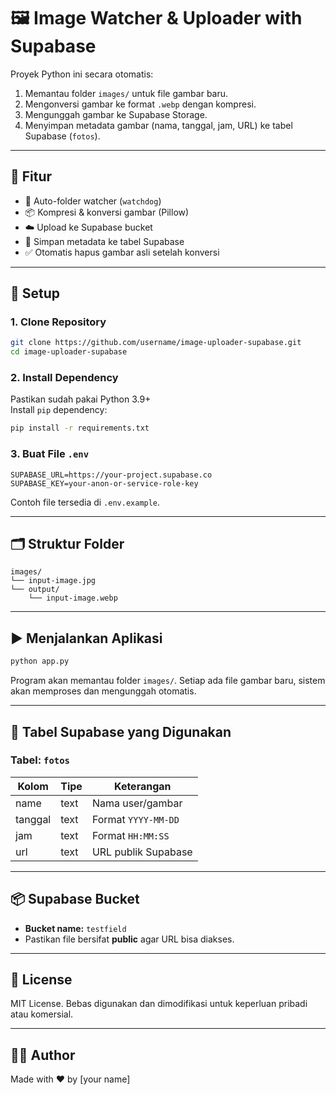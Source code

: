 # 🖼️ Image Watcher & Uploader with Supabase

Proyek Python ini secara otomatis:
1. Memantau folder `images/` untuk file gambar baru.
2. Mengonversi gambar ke format `.webp` dengan kompresi.
3. Mengunggah gambar ke Supabase Storage.
4. Menyimpan metadata gambar (nama, tanggal, jam, URL) ke tabel Supabase (`fotos`).

---

## 🚀 Fitur

- 👀 Auto-folder watcher (`watchdog`)
- 📦 Kompresi & konversi gambar (Pillow)
- ☁️ Upload ke Supabase bucket
- 📝 Simpan metadata ke tabel Supabase
- ✅ Otomatis hapus gambar asli setelah konversi

---

## 🔧 Setup

### 1. Clone Repository

```bash
git clone https://github.com/username/image-uploader-supabase.git
cd image-uploader-supabase
```

### 2. Install Dependency

Pastikan sudah pakai Python 3.9+  
Install `pip` dependency:

```bash
pip install -r requirements.txt
```

### 3. Buat File `.env`

```env
SUPABASE_URL=https://your-project.supabase.co
SUPABASE_KEY=your-anon-or-service-role-key
```

Contoh file tersedia di `.env.example`.

---

## 🗂️ Struktur Folder

```
images/
└── input-image.jpg
└── output/
    └── input-image.webp
```

---

## ▶️ Menjalankan Aplikasi

```bash
python app.py
```

Program akan memantau folder `images/`. Setiap ada file gambar baru, sistem akan memproses dan mengunggah otomatis.

---

## 📝 Tabel Supabase yang Digunakan

### Tabel: `fotos`

| Kolom     | Tipe      | Keterangan             |
|-----------|-----------|------------------------|
| name      | text      | Nama user/gambar       |
| tanggal   | text      | Format `YYYY-MM-DD`    |
| jam       | text      | Format `HH:MM:SS`      |
| url       | text      | URL publik Supabase    |

---

## 📦 Supabase Bucket

- **Bucket name:** `testfield`
- Pastikan file bersifat **public** agar URL bisa diakses.

---

## 📜 License

MIT License. Bebas digunakan dan dimodifikasi untuk keperluan pribadi atau komersial.

---

## 🙋‍♂️ Author

Made with ❤️ by [your name]
